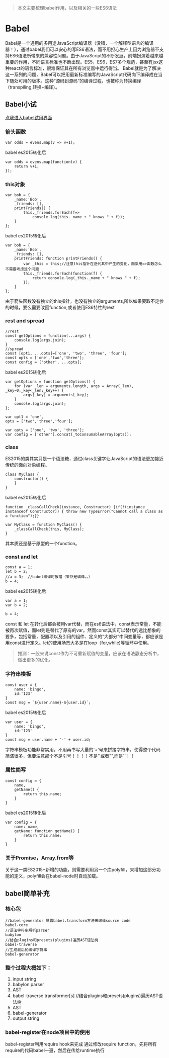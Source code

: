 > 本文主要梳理babel作用，以及相关的一些ES6语法

# Babel
Babel是一个通用的多用途JavaScript编译器（没错，一个解释型语言的编译器！），通过babel我们可以安心的写ES6语法，而不用担心生产上因为浏览器不支持ES6语法所带来的兼容性问题。由于JavaScript的不断发展，前端扮演着越来越重要的作用，不同语言标准也不断出现。ES5，ES6，ES7多个规范，甚至有jsx这种react的语言标准，很难保证其在所有浏览器中运行得当。
Babel就是为了解决这一系列的问题，Babel可以把用最新标准编写的JavaScript代码向下编译成在当下随处可用的版本。这种“源码到源码”的编译过程，也被称为转换编译（transpiling,转换+编译）。

## Babel小试

[点我进入babel试用界面](http://www.babeljs.cn)

### 箭头函数
```
var odds = evens.map(v => v+1);
```
babel es2015转化后
```
var odds = evens.map(function(v) {
    return v+1;
});
```

### this对象
```
var bob = {
    _name:'Bob',
    _friends: [],
    printFriends() {
        this._friends.forEach(f=>
            console.log(this._name + " knows " + f));
    }
};
```
babel es2015转化后
```
var bob = {
    _name:'Bob',
    _friends: [],
    printFriends: function printFriends() {
        var _this = this;//注意this指针在迭代其中产生的变化，而采用=>函数怎么不需要考虑这个问题
        this._friends.forEach(function(f) {
            return console.log(_this._name + " knows " + f);
        });
    }
};
```
由于箭头函数没有独立的this指针，也没有独立的arguments,所以如果要取不定参的时候，要么需要改回function,或者使用ES6特性的rest

### rest and spread
```
//rest
const getOptions = function(...args) {
    console.log(args.join);
}
//spread
const [opt1, ...opts]=['one', 'two', 'three', 'four'];
const opts = ['one','two','three'];
const config = ['other', ...opts];
```
babel es2015转化后
```
var getOptions = function getOptions() {
    for (var _len = arguments.length, args = Array(_len), _key=0;_key<_len;_key++) {
        args[_key] = arguments[_key];
    }
    console.log(args.join);
};

var opt1 = 'one',
opts = ['two','three','four'];

var opts = ['one', 'two', 'three'];
var config = ['other'].concat(_toConsumableArray(opts));
```

### class
ES2015的类其实只是一个语法糖，通过class关键字让JavaScript的语法更加接近传统的面向对象编程。
```
class MyClass {
    constructor() {
    }
}
```
babel es2015转化后
```
function _classCallCheck(instance, Constructor) {if(!(instance instanceof Constructor)) { throw new TypeError("Cannot call a class as a function");}}

var MyClass = function MyClass() {
    _classCallCheck(this, MyClass);
}
```
其本质还是基于原型的一个function。

### const and let
```
const a = 1;
let b = 2;
//a = 3;  //babel编译时报错（果然是编译。。）
b = 4;
```
babel es2015转化后
```
var a = 1;
var b = 2;

b = 4;
```
const 和 let 在转化后都会被用var代替，而在es6语法中，const表示常量，不能被再次赋值，而let则是替代了原有的var。然而const其实可以替代的远比想象的要多，包括常量，配置项以及引用的组件、定义的“大部分”中间变量等，都应该是用const进行定义。let的使用场景大多是在loop（for,while)等循环中使用。
> 推测：一般来说const作为不可重新赋值的变量，应该在语法静态分析中，做出更多的优化。

### 字符串模板
```
const user = {
    name: 'bingo',
    id:'123'
}
const msg = `${user.name}-${user.id}`;
```
babel es2015转化后
```
var user = {
    name: 'bingo',
    id:'123'
}
const msg = user.name + '-' + user.id;
```
字符串模板功能非常实用，不用再书写大量的'+'号来拼接字符串，使得整个代码简洁很多，但要注意那个不是引号！！！！不是''或者"",而是``！！

### 属性简写
```
const config = {
    name,
    getName() {
        return this.name;
    }
}
```
babel es2015转化后
```
var config = {
    name: name,
    getName: function getName() {
        return this.name;
    }
}
```

### 关于Promise，Array.from等
关于这一类ES2015+新增的功能，则需要利用另一个库polyfill，来增加这部分功能的定义，polyfill会在babel-node时自动加载。

## babel简单补充

### 核心包
```
//babel-generator 暴露babel.transform方法来编译source code
babel-core
//语法字符串解析parser
babylon
//结合plugins和presets(plugins)遍历AST语法树
babel-traverse
//生成最后的编译字符串
babel-generator
```

### 整个过程大概如下：
1. input string
2. babylon parser
3. AST
4. babel-traverse transformer[s] //结合plugins和presets(plugins)遍历AST语法树
5. AST
6. babel-generator
7. output string

### babel-register在node项目中的使用
babel-register利用require hook来完成
通过修改require function，先将所有require的代码babel一遍，然后在传给runtime执行




